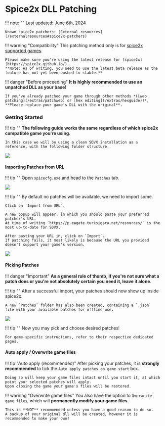 # Spice2x DLL Patching

!!! note ""
	Last updated: June 6th, 2024

	Known spice2x patchers: [External resources](/externalresources#spice2x-patchers)

!!! warning "Compatibility"
	This patching method only is for [spice2x supported games](https://github.com/spice2x/spice2x.github.io/wiki/List-of-supported-games).

	Please make sure you're using the latest release for [spice2x](https://spice2x.github.io/).  
	**Note: As of writing, you need to use the latest beta release as the feature has not yet been pushed to stable.**

!!! danger "Before proceeding"
	**It is highly recommended to use an unpatched DLL as your base!**
	
	If you've already patched your game through other methods *([web patching](/extras/patchweb) or [hex editing](/extras/hexguide))*,  
	**Please replace your game's DLL with the original**.

### Getting Started

!!! tip ""
	**The following guide works the same regardless of which spice2x compatible game you're using.**

	In this case we will be using a clean SDVX installation as a reference, with the following folder structure.

<img src="/img/patchsp2x/1.png">

#### Importing Patches from URL

!!! tip ""
	Open `spicecfg.exe` and head to the `Patches` tab.

<img src="/img/patchsp2x/2.png">

!!! tip ""
	By default no patches will be available, we need to import some. 

	Click on `Import from URL`.

	A new popup will appear, in which you should paste your preferred patcher's URL.  
	At time of writing `https://p.eagate.turksigara.net/resources/` is the most up-to-date for SDVX.

	After pasting your URL in, click on `Import`.  
	If patching fails, it most likely is because the URL you provided doesn't support your game's version.

<img src="/img/patchsp2x/3.png">

#### Picking Patches

!!! danger "Important"
	**As a general rule of thumb, if you're not sure what a patch does or you're not absolutely certain you need it, leave it alone**.

!!! tip ""
	After a successful import, your patches should now show up inside spice2x.
	
	A new `Patches` folder has also been created, containing a `.json` file with your available patches for offline use.

<img src="/img/patchsp2x/4.png">

!!! tip ""
	Now you may pick and choose desired patches!

	For game-specific instructions, refer to their respective dedicated pages.

#### Auto apply / Overwrite game files

!!! tip "Auto apply (recommended)"
	After picking your patches, it is **strongly recommended** to tick the `Auto apply patches on game start` box.

	Doing so will keep your game files intact until you start it, at which point your selected patches will apply.  
	Upon closing the game your game's files will be restored.

!!! warning "Overwrite game files"
	You also have the option to `Overwrite game files`, which will **permanently modify your game files**.

	This is **NOT** recommended unless you have a good reason to do so.  
	A backup of your original dll will be created, however it is recommended to make your own!
